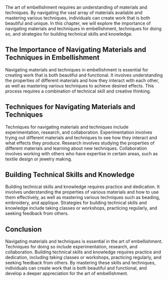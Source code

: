 
The art of embellishment requires an understanding of materials and techniques. By navigating the vast array of materials available and mastering various techniques, individuals can create work that is both beautiful and unique. In this chapter, we will explore the importance of navigating materials and techniques in embellishment, techniques for doing so, and strategies for building technical skills and knowledge.

The Importance of Navigating Materials and Techniques in Embellishment
----------------------------------------------------------------------

Navigating materials and techniques in embellishment is essential for creating work that is both beautiful and functional. It involves understanding the properties of different materials and how they interact with each other, as well as mastering various techniques to achieve desired effects. This process requires a combination of technical skill and creative thinking.

Techniques for Navigating Materials and Techniques
--------------------------------------------------

Techniques for navigating materials and techniques include experimentation, research, and collaboration. Experimentation involves trying out different materials and techniques to see how they interact and what effects they produce. Research involves studying the properties of different materials and learning about new techniques. Collaboration involves working with others who have expertise in certain areas, such as textile design or jewelry making.

Building Technical Skills and Knowledge
---------------------------------------

Building technical skills and knowledge requires practice and dedication. It involves understanding the properties of various materials and how to use them effectively, as well as mastering various techniques such as beading, embroidery, and applique. Strategies for building technical skills and knowledge include taking classes or workshops, practicing regularly, and seeking feedback from others.

Conclusion
----------

Navigating materials and techniques is essential in the art of embellishment. Techniques for doing so include experimentation, research, and collaboration. Building technical skills and knowledge requires practice and dedication, including taking classes or workshops, practicing regularly, and seeking feedback from others. By mastering these skills and techniques, individuals can create work that is both beautiful and functional, and develop a deeper appreciation for the art of embellishment.

